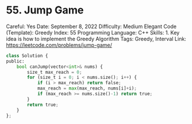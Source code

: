 # 55. Jump Game

Careful: Yes
Date: September 8, 2022
Difficulty: Medium
Elegant Code (Template): Greedy
Index: 55
Programming Language: C++
Skills: 1. Key idea is how to implement the Greedy Algorithm
Tags: Greedy, Interval
Link: https://leetcode.com/problems/jump-game/

```python
class Solution {
public:
    bool canJump(vector<int>& nums) {
        size_t max_reach = 0;
        for (size_t i = 0; i < nums.size(); i++) {
            if (i > max_reach) return false;
            max_reach = max(max_reach, nums[i]+i);
            if (max_reach >= nums.size()-1) return true;
        }
        return true;
    }
};
```